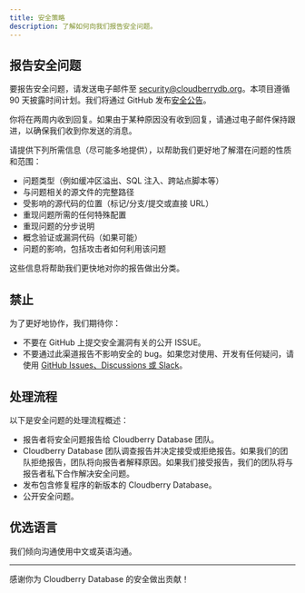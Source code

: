 ```yaml
---
title: 安全策略
description: 了解如何向我们报告安全问题。
---
```


## 报告安全问题

要报告安全问题，请发送电子邮件至 [security@cloudberrydb.org](mailto:security@cloudberrydb.org)。本项目遵循 90 天披露时间计划。我们将通过 GitHub 发布[安全公告](https://github.com/cloudberrydb/cloudberrydb/security/advisories)。

你将在两周内收到回复。如果由于某种原因没有收到回复，请通过电子邮件保持跟进，以确保我们收到你发送的消息。

请提供下列所需信息（尽可能多地提供），以帮助我们更好地了解潜在问题的性质和范围：

* 问题类型（例如缓冲区溢出、SQL 注入、跨站点脚本等）
* 与问题相关的源文件的完整路径
* 受影响的源代码的位置（标记/分支/提交或直接 URL）
* 重现问题所需的任何特殊配置
* 重现问题的分步说明
* 概念验证或漏洞代码（如果可能）
* 问题的影响，包括攻击者如何利用该问题

这些信息将帮助我们更快地对你的报告做出分类。

## 禁止

为了更好地协作，我们期待你：

- 不要在 GitHub 上提交安全漏洞有关的公开 ISSUE。
- 不要通过此渠道报告不影响安全的 bug。如果您对使用、开发有任何疑问，请使用 [GitHub Issues、Discussions 或 Slack]((https://github.com/cloudberrydb/cloudberrydb/issues/new/choose))。

## 处理流程

以下是安全问题的处理流程概述：

* 报告者将安全问题报告给 Cloudberry Database 团队。
* Cloudberry Database 团队调查报告并决定接受或拒绝报告。如果我们的团队拒绝报告，团队将向报告者解释原因。如果我们接受报告，我们的团队将与报告者私下合作解决安全问题。
* 发布包含修复程序的新版本的 Cloudberry Database。
* 公开安全问题。

## 优选语言

我们倾向沟通使用中文或英语沟通。

---

感谢你为 Cloudberry Database 的安全做出贡献！
